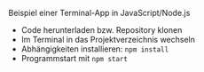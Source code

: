 Beispiel einer Terminal-App in JavaScript/Node.js 

- Code herunterladen bzw. Repository klonen
- Im Terminal in das Projektverzeichnis wechseln
- Abhängigkeiten installieren: `npm install`
- Programmstart mit `npm start`
